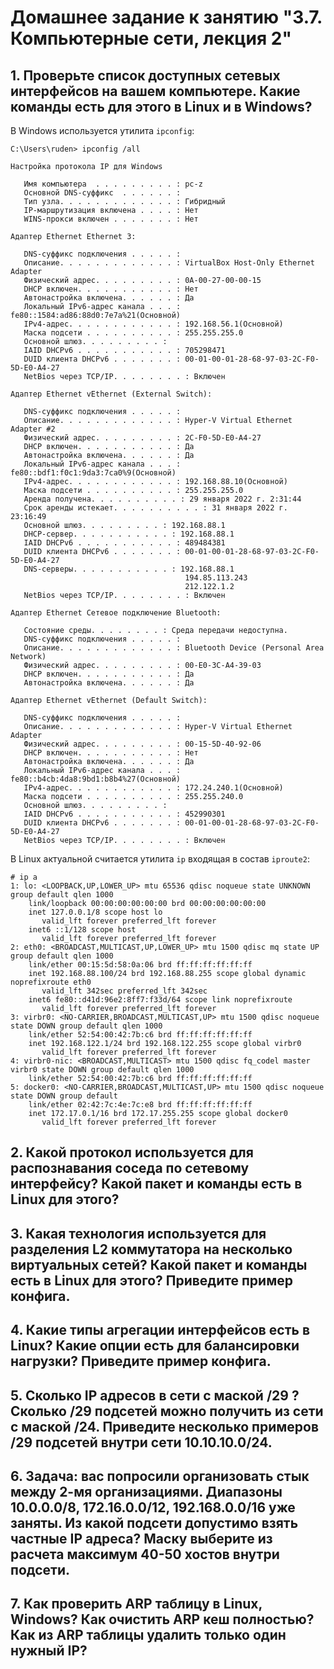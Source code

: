 # Домашнее задание к занятию "3.7. Компьютерные сети, лекция 2"

## 1. Проверьте список доступных сетевых интерфейсов на вашем компьютере. Какие команды есть для этого в Linux и в Windows?

В Windows используется утилита `ipconfig`:
```
C:\Users\ruden> ipconfig /all

Настройка протокола IP для Windows

   Имя компьютера  . . . . . . . . . : pc-z
   Основной DNS-суффикс  . . . . . . :
   Тип узла. . . . . . . . . . . . . : Гибридный
   IP-маршрутизация включена . . . . : Нет
   WINS-прокси включен . . . . . . . : Нет

Адаптер Ethernet Ethernet 3:

   DNS-суффикс подключения . . . . . :
   Описание. . . . . . . . . . . . . : VirtualBox Host-Only Ethernet Adapter
   Физический адрес. . . . . . . . . : 0A-00-27-00-00-15
   DHCP включен. . . . . . . . . . . : Нет
   Автонастройка включена. . . . . . : Да
   Локальный IPv6-адрес канала . . . : fe80::1584:ad86:88d0:7e7a%21(Основной)
   IPv4-адрес. . . . . . . . . . . . : 192.168.56.1(Основной)
   Маска подсети . . . . . . . . . . : 255.255.255.0
   Основной шлюз. . . . . . . . . :
   IAID DHCPv6 . . . . . . . . . . . : 705298471
   DUID клиента DHCPv6 . . . . . . . : 00-01-00-01-28-68-97-03-2C-F0-5D-E0-A4-27
   NetBios через TCP/IP. . . . . . . . : Включен

Адаптер Ethernet vEthernet (External Switch):

   DNS-суффикс подключения . . . . . :
   Описание. . . . . . . . . . . . . : Hyper-V Virtual Ethernet Adapter #2
   Физический адрес. . . . . . . . . : 2C-F0-5D-E0-A4-27
   DHCP включен. . . . . . . . . . . : Да
   Автонастройка включена. . . . . . : Да
   Локальный IPv6-адрес канала . . . : fe80::bdf1:f0c1:9da3:7ca0%9(Основной)
   IPv4-адрес. . . . . . . . . . . . : 192.168.88.10(Основной)
   Маска подсети . . . . . . . . . . : 255.255.255.0
   Аренда получена. . . . . . . . . . : 29 января 2022 г. 2:31:44
   Срок аренды истекает. . . . . . . . . . : 31 января 2022 г. 23:16:49
   Основной шлюз. . . . . . . . . : 192.168.88.1
   DHCP-сервер. . . . . . . . . . . : 192.168.88.1
   IAID DHCPv6 . . . . . . . . . . . : 489484381
   DUID клиента DHCPv6 . . . . . . . : 00-01-00-01-28-68-97-03-2C-F0-5D-E0-A4-27
   DNS-серверы. . . . . . . . . . . : 192.168.88.1
                                       194.85.113.243
                                       212.122.1.2
   NetBios через TCP/IP. . . . . . . . : Включен

Адаптер Ethernet Сетевое подключение Bluetooth:

   Состояние среды. . . . . . . . : Среда передачи недоступна.
   DNS-суффикс подключения . . . . . :
   Описание. . . . . . . . . . . . . : Bluetooth Device (Personal Area Network)
   Физический адрес. . . . . . . . . : 00-E0-3C-A4-39-03
   DHCP включен. . . . . . . . . . . : Да
   Автонастройка включена. . . . . . : Да

Адаптер Ethernet vEthernet (Default Switch):

   DNS-суффикс подключения . . . . . :
   Описание. . . . . . . . . . . . . : Hyper-V Virtual Ethernet Adapter
   Физический адрес. . . . . . . . . : 00-15-5D-40-92-06
   DHCP включен. . . . . . . . . . . : Нет
   Автонастройка включена. . . . . . : Да
   Локальный IPv6-адрес канала . . . : fe80::b4cb:4da8:9bd1:b8b4%27(Основной)
   IPv4-адрес. . . . . . . . . . . . : 172.24.240.1(Основной)
   Маска подсети . . . . . . . . . . : 255.255.240.0
   Основной шлюз. . . . . . . . . :
   IAID DHCPv6 . . . . . . . . . . . : 452990301
   DUID клиента DHCPv6 . . . . . . . : 00-01-00-01-28-68-97-03-2C-F0-5D-E0-A4-27
   NetBios через TCP/IP. . . . . . . . : Включен
```

В Linux актуальной считается утилита `ip` входящая в состав `iproute2`:
```
# ip a
1: lo: <LOOPBACK,UP,LOWER_UP> mtu 65536 qdisc noqueue state UNKNOWN group default qlen 1000
    link/loopback 00:00:00:00:00:00 brd 00:00:00:00:00:00
    inet 127.0.0.1/8 scope host lo
       valid_lft forever preferred_lft forever
    inet6 ::1/128 scope host 
       valid_lft forever preferred_lft forever
2: eth0: <BROADCAST,MULTICAST,UP,LOWER_UP> mtu 1500 qdisc mq state UP group default qlen 1000
    link/ether 00:15:5d:58:0a:06 brd ff:ff:ff:ff:ff:ff
    inet 192.168.88.100/24 brd 192.168.88.255 scope global dynamic noprefixroute eth0
       valid_lft 342sec preferred_lft 342sec
    inet6 fe80::d41d:96e2:8ff7:f33d/64 scope link noprefixroute 
       valid_lft forever preferred_lft forever
3: virbr0: <NO-CARRIER,BROADCAST,MULTICAST,UP> mtu 1500 qdisc noqueue state DOWN group default qlen 1000
    link/ether 52:54:00:42:7b:c6 brd ff:ff:ff:ff:ff:ff
    inet 192.168.122.1/24 brd 192.168.122.255 scope global virbr0
       valid_lft forever preferred_lft forever
4: virbr0-nic: <BROADCAST,MULTICAST> mtu 1500 qdisc fq_codel master virbr0 state DOWN group default qlen 1000
    link/ether 52:54:00:42:7b:c6 brd ff:ff:ff:ff:ff:ff
5: docker0: <NO-CARRIER,BROADCAST,MULTICAST,UP> mtu 1500 qdisc noqueue state DOWN group default 
    link/ether 02:42:7c:4e:7c:e8 brd ff:ff:ff:ff:ff:ff
    inet 172.17.0.1/16 brd 172.17.255.255 scope global docker0
       valid_lft forever preferred_lft forever
```

## 2. Какой протокол используется для распознавания соседа по сетевому интерфейсу? Какой пакет и команды есть в Linux для этого?



## 3. Какая технология используется для разделения L2 коммутатора на несколько виртуальных сетей? Какой пакет и команды есть в Linux для этого? Приведите пример конфига.



## 4. Какие типы агрегации интерфейсов есть в Linux? Какие опции есть для балансировки нагрузки? Приведите пример конфига.



## 5. Сколько IP адресов в сети с маской /29 ? Сколько /29 подсетей можно получить из сети с маской /24. Приведите несколько примеров /29 подсетей внутри сети 10.10.10.0/24.



## 6. Задача: вас попросили организовать стык между 2-мя организациями. Диапазоны 10.0.0.0/8, 172.16.0.0/12, 192.168.0.0/16 уже заняты. Из какой подсети допустимо взять частные IP адреса? Маску выберите из расчета максимум 40-50 хостов внутри подсети.



## 7. Как проверить ARP таблицу в Linux, Windows? Как очистить ARP кеш полностью? Как из ARP таблицы удалить только один нужный IP?


